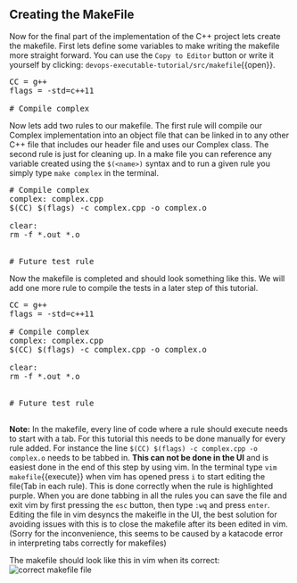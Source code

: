 ## Creating the MakeFile
Now for the final part of the implementation of the C++ project lets create the makefile. First lets define some variables to make writing the makefile more straight forward. You can use the `Copy to Editor` button or write it yourself by clicking: `devops-executable-tutorial/src/makefile`{{open}}.
 
<pre class="file" data-filename="devops-executable-tutorial/src/makefile" data-target="replace">
CC = g++
flags = -std=c++11
 
# Compile complex
</pre>
 
Now lets add two rules to our makefile. The first rule will compile our Complex implementation into an object file that can be linked in to any other C++ file that includes our header file and uses our Complex class. The second rule is just for cleaning up. In a make file you can reference any variable created using the `$(<name>)` syntax and to run a given rule you simply type `make complex` in the terminal.
 
<pre class="file" data-filename="devops-executable-tutorial/src/makefile" data-target="insert" data-marker='# Compile complex'>
# Compile complex
complex: complex.cpp
$(CC) $(flags) -c complex.cpp -o complex.o
 
clear:
rm -f *.out *.o
 
 
# Future test rule
</pre>
 
 
Now the makefile is completed and should look something like this. We will add one more rule to compile the tests in a later step of this tutorial.
 
<pre class="file" data-filename="devops-executable-tutorial/src/makefile" data-target="replace">
CC = g++
flags = -std=c++11
 
# Compile complex
complex: complex.cpp
$(CC) $(flags) -c complex.cpp -o complex.o
 
clear:
rm -f *.out *.o
 
 
# Future test rule
 
</pre>
 

 
<!-- ## Optional
In order to test out the implementations you've created thus far you could create a main.cpp file and add the following code.
<pre class="file" data-filename="devops-executable-tutorial/src/main.cpp" data-target="replace">
#include "complex.h"
using namespace std;
 
int main(){
   //Your code goes here
 
   return 0;
}
</pre>
Now you can create `Complex` objects and play around with the code you've created. Then you can add the following rule to the makefile for compiling your code:
 
<pre class="file" data-filename="devops-executable-tutorial/src/makefile" data-target="insert" data-marker='# main rule(optional)'>
# main rule(optional)
main: main.cpp complex.o
$(CC) $(flags) main.cpp -o main.out complex.o
</pre>
 
 
Finally you can execute your code by running `make main && ./main.out`{{execute}} -->
 
**Note:** In the makefile, every line of code where a rule should execute needs to start with a tab. For this tutorial this needs to be done manually for every rule added. For instance the line `$(CC) $(flags) -c complex.cpp -o complex.o` needs to be tabbed in. **This can not be done in the UI** and is easiest done in the end of this step by using vim. In the terminal type `vim makefile`{{execute}} when vim has opened press `i` to start editing the file(Tab in each rule). This is done correctly when the rule is highlighted purple. When you are done tabbing in all the rules you can save the file and exit vim by first pressing the `esc` button, then type `:wq` and press `enter`. Editing the file in vim desyncs the makeifle in the UI, the best solution for avoiding issues with this is to close the makefile after its been edited in vim.(Sorry for the inconvenience, this seems to be caused by a katacode error in interpreting tabs correctly for makefiles)

The makefile should look like this in vim when its correct:
![correct makefile file](https://github.com/KallePettersson/katacoda-scenarios/blob/main/repeat-executable-tutorial/assets/correct-make.JPG?raw=true)

